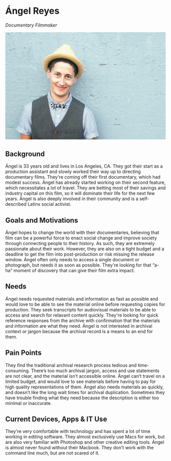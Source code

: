 # Ángel Reyes

_Documentary Filmmaker_

![persona image](img/angel-reyes.jpg)

## Background

Ángel is 33 years old and lives in Los Angeles, CA. They got their start as a production assistant and slowly worked their way up to directing documentary films. They're coming off their first documentary, which had modest success. Ángel has already started working on their second feature, which necessitates a lot of travel. They are betting most of their savings and industry capital on this film, so it will dominate their life for the next few years. Ángel is also deeply involved in their community and is a self-described Latinx social activist.

## Goals and Motivations

Ángel hopes to change the world with their documentaries, believing that film can be a powerful force to enact social change and improve society through connecting people to their history. As such, they are extremely passionate about their work. However, they are also on a tight budget and a deadline to get the film into post-production or risk missing the release window. Ángel often only needs to access a single document or photograph, but needs it as soon as possible. They're looking for that “a-ha” moment of discovery that can give their film extra impact.

## Needs

Ángel needs requested materials and information as fast as possible and would love to be able to see the material online before requesting copies for production. They seek transcripts for audiovisual materials to be able to access and search for relavant content quickly. They're looking for quick reference responses from the archive with confirmation that the materials and information are what they need. Ángel is not interested in archival context or jargon because the archival record is a means to an end for them.

## Pain Points

They find the traditional archival research process tedious and time-consuming. There’s too much archival jargon, access and use statements are not clear, and the material isn’t accessible online. Ángel can’t travel on a limited budget, and would love to see materials before having to pay for high quality representations of them. Ángel also needs materials as quickly, and doesn’t like the long wait times for archival duplication. Sometimes they have trouble finding what they need because the description is either too minimal or inaccurate.

## Current Devices, Apps & IT Use

They're very comfortable with technology and has spent a lot of time working in editing software. They almost exclusively use Macs for work, but are also very familiar with Photoshop and other creative editing tools. Ángel is almost never found without their Macbook. They don't work with the command line much, but are not scared of it.
